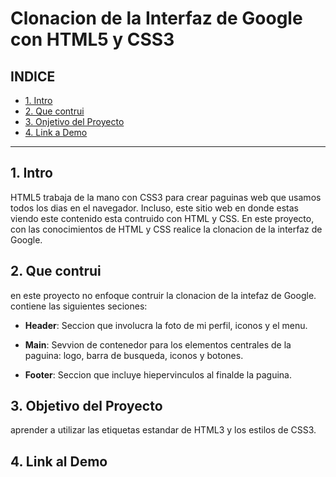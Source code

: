 # Clonacion de la Interfaz de Google con HTML5 y CSS3

## **INDICE**

* [1. Intro](#)
* [2. Que contrui](#)
* [3. Onjetivo del Proyecto](#)
* [4. Link a Demo](#)

****

## 1. Intro

HTML5 trabaja de la mano con CSS3 para crear paguinas web que usamos todos los dias en el navegador. Incluso, este sitio web en donde estas viendo este contenido esta contruido con HTML y CSS. En  este proyecto, con las conocimientos de HTML y CSS realice la clonacion de la interfaz de Google.

## 2. Que contrui

en este proyecto no enfoque contruir la clonacion de la intefaz de Google. contiene las siguientes seciones:

* **Header**: Seccion que involucra la foto de mi perfil, iconos y el menu.

* **Main**: Sevvion de contenedor para los elementos centrales de la paguina: logo, barra de busqueda, iconos y botones.

* **Footer**: Seccion que incluye hiepervinculos al finalde la paguina.

## 3. Objetivo del Proyecto

aprender a utilizar las etiquetas estandar de HTML3  y los estilos de CSS3.

## 4. Link al Demo
